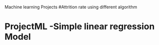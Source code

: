 Machine learning Projects
#Attrition rate using different algorithm
# ProjectML -Simple linear regression Model
